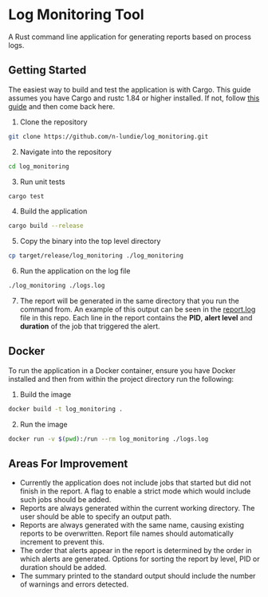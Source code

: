 # Log Monitoring Tool 
A Rust command line application for generating reports based on process logs.

## Getting Started 
The easiest way to build and test the application is with Cargo. This guide assumes you have Cargo and rustc 1.84 or higher installed. If not, follow [this guide](https://www.rust-lang.org/tools/install) and then come back here.
1. Clone the repository
```bash
git clone https://github.com/n-lundie/log_monitoring.git 
```
2. Navigate into the repository
```bash
cd log_monitoring 
```
3. Run unit tests 
```bash
cargo test 
```
4. Build the application
```bash
cargo build --release 
```
5. Copy the binary into the top level directory
```bash
cp target/release/log_monitoring ./log_monitoring
```
6. Run the application on the log file 
```bash
./log_monitoring ./logs.log
```
7. The report will be generated in the same directory that you run the command from. An example of this output can be seen in the [report.log](https://github.com/n-lundie/log_monitoring/blob/main/report.log) file in this repo. Each line in the report contains the **PID**, **alert level** and **duration** of the job that triggered the alert.

## Docker
To run the application in a Docker container, ensure you have Docker installed and then from within the project directory run the following:
1. Build the image
```bash
docker build -t log_monitoring .
```
2. Run the image
```bash
docker run -v $(pwd):/run --rm log_monitoring ./logs.log 
```

## Areas For Improvement
* Currently the application does not include jobs that started but did not finish in the report. A flag to enable a strict mode which would include such jobs should be added.
* Reports are always generated within the current working directory. The user should be able to specify an output path.
* Reports are always generated with the same name, causing existing reports to be overwritten. Report file names should automatically increment to prevent this.
* The order that alerts appear in the report is determined by the order in which alerts are generated. Options for sorting the report by level, PID or duration should be added.
* The summary printed to the standard output should include the number of warnings and errors detected.
